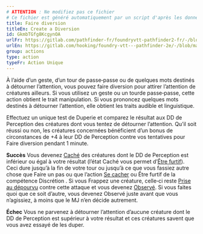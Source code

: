 ```yaml
---
# ATTENTION : Ne modifiez pas ce fichier
# Ce fichier est généré automatiquement par un script d'après les données du module Foundry VTT officiel et de sa traduction
title: Faire diversion
titleEn: Create a Diversion
id: GkmbTGfg8KcgynOA
urlFr: https://gitlab.com/pathfinder-fr/foundryvtt-pathfinder2-fr/-/blob/master/data/classes/GkmbTGfg8KcgynOA.htm
urlEn: https://gitlab.com/hooking/foundry-vtt---pathfinder-2e/-/blob/master/packs/data/classes.db/create-a-diversion.json
group: actions
type: action
typeFr: Action Unique
---
```

À l’aide d’un geste, d’un tour de passe‑passe ou de quelques mots destinés à détourner l’attention, vous pouvez faire diversion pour attirer l’attention de créatures ailleurs. Si vous utilisez un geste ou un tourde passe‑passe, cette action obtient le trait manipulation. Si vous prononcez quelques mots destinés à détourner l’attention, elle obtient les traits audible et linguistique.

Effectuez un unique test de Duperie et comparez le résultat aux DD de Perception des créatures dont vous tentez de détourner l’attention. Qu’il soit réussi ou non, les créatures concernées bénéficient d’un bonus de circonstances de +4 à leur DD de Perception contre vos tentatives pour Faire diversion pendant 1 minute.

**Succès** Vous devenez [Caché](../condition-items/caché.md) des créatures dont le DD de Perception est inférieur ou égal à votre résultat (l’état Caché vous permet d’[Être furtif](être-furtif.md)). Ceci dure jusqu’à la fin de votre tour ou jusqu’à ce que vous fassiez autre chose que Faire un pas ou que l’action [Se cacher](se-cacher.md) ou Être furtif de la compétence Discrétion . Si vous Frappez une créature, celle‑ci reste [Prise au dépourvu](../condition-items/pris-au-dépourvu.md) contre cette attaque et vous devenez [Observé](../condition-items/observé.md). Si vous faites quoi que ce soit d’autre, vous devenez Observé juste avant que vous n’agissiez, à moins que le MJ n’en décide autrement.

**Échec** Vous ne parvenez à détourner l’attention d’aucune créature dont le DD de Perception est supérieur à votre résultat et ces créatures savent que vous avez essayé de les duper.


